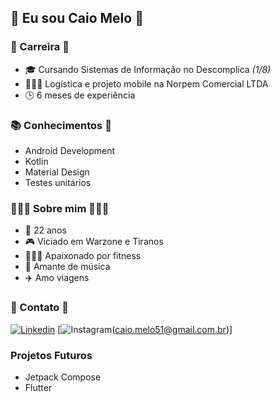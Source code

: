 ## 🤘 Eu sou **Caio Melo** 🤘 

### 👔 Carreira 👔
- 🎓 Cursando Sistemas de Informação no Descomplica *(1/8)*
- 👨🏻‍💻 Logística e projeto mobile na Norpem Comercial LTDA
- 🕒 6 meses de experiência


### 📚 Conhecimentos 🧠
- Android Development
- Kotlin
- Material Design
- Testes unitários

### 🙋🏻‍♂️ Sobre mim  🙋🏻‍♂️
- 📅 22 anos
- 🎮 Viciado em Warzone e Tiranos
- 🏋🏻‍♂️ Apaixonado por fitness
- 🎵 Amante de música 
- ✈️ Amo viagens
 
### 🤝 Contato 🤝

[![Linkedin](https://img.shields.io/badge/LinkedIn-0077B5?style=for-the-badge&logo=linkedin&logoColor=white)](https://www.linkedin.com/in/caiocavalcantemelo/)
[![Instagram](https://img.shields.io/badge/Instagram-E4405F?style=for-the-badge&logo=instagram&logoColor=white)(caio.melo51@gmail.com.br)]

### Projetos Futuros
- Jetpack Compose
- Flutter
